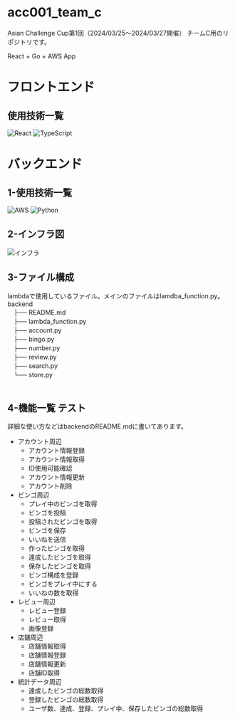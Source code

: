 # acc001_team_c
Asian Challenge Cup第1回（2024/03/25〜2024/03/27開催） チームC用のリポジトリです。

React + Go + AWS App

# フロントエンド
## 使用技術一覧
![React](https://camo.qiitausercontent.com/c4a40a6ab784af30bdd4e6b51956362ad4139d9a/68747470733a2f2f696d672e736869656c64732e696f2f62616467652f2d52656163742d3230323332413f7374796c653d666f722d7468652d6261646765266c6f676f3d7265616374266c6f676f436f6c6f723d363144414642)
![TypeScript](https://camo.qiitausercontent.com/a1c82dde1e505a2f11e0575cf726515a7112e072/68747470733a2f2f696d672e736869656c64732e696f2f62616467652f2d547970655363726970742d3030303030302e7376673f7374796c653d666f722d7468652d6261646765266c6f676f3d74797065736372697074266c6f676f436f6c6f723d363144414642)


# バックエンド
## 1-使用技術一覧
![AWS](https://camo.qiitausercontent.com/80f7178661d22fbadfb685d5a336059bb829c25a/68747470733a2f2f696d672e736869656c64732e696f2f62616467652f2d416d617a6f6e2532306177732d3233324633452e7376673f6c6f676f3d616d617a6f6e2d617773267374796c653d666f722d7468652d6261646765)
![Python](https://camo.qiitausercontent.com/eb8e0216005c7badaaa4bf7eb2be4d177990d747/68747470733a2f2f696d672e736869656c64732e696f2f62616467652f2d507974686f6e2d4632433633432e7376673f6c6f676f3d707974686f6e267374796c653d666f722d7468652d6261646765)

## 2-インフラ図

![インフラ](https://github.com/AsianBridge/acc001_team_c/assets/142758536/80a4f68d-5fdb-4d4a-b8e8-da69a611f83e)

## 3-ファイル構成
lambdaで使用しているファイル。メインのファイルはlamdba_function.py。
backend  
　├── README.md  
　├── lambda_function.py  
　├── account.py  
　├── bingo.py  
　├── number.py  
　├── review.py  
　├── search.py  
　└── store.py  
　　

## 4-機能一覧 テスト
詳細な使い方などはbackendのREADME.mdに書いてあります。
* アカウント周辺
  * アカウント情報登録
  * アカウント情報取得
  * ID使用可能確認
  * アカウント情報更新
  * アカウント削除
* ビンゴ周辺
  * プレイ中のビンゴを取得
  * ビンゴを投稿
  * 投稿されたビンゴを取得
  * ビンゴを保存
  * いいねを送信
  * 作ったビンゴを取得
  * 達成したビンゴを取得
  * 保存したビンゴを取得
  * ビンゴ構成を登録
  * ビンゴをプレイ中にする
  * いいねの数を取得  
* レビュー周辺
  * レビュー登録
  * レビュー取得
  * 画像登録
* 店舗周辺
  * 店舗情報取得
  * 店舗情報登録
  * 店舗情報更新
  * 店舗ID取得
* 統計データ周辺
  * 達成したビンゴの総数取得
  * 登録したビンゴの総数取得
  * ユーザ数、達成、登録、プレイ中、保存したビンゴの総数取得
